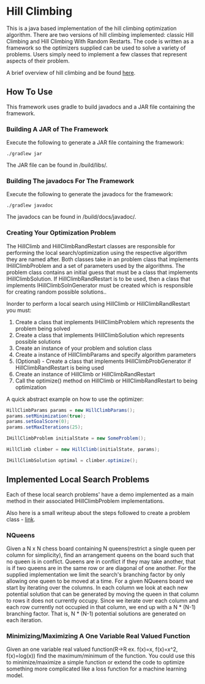 # Hill Climbing

This is a java based implementation of the hill climbing optimization algorithm. There are two versions of hill climbing
implemented: classic Hill Climbing and Hill Climbing With Random Restarts. The code is written as a framework so
the optimizers supplied can be used to solve a variety of problems.  Users simply need to implement a few classes that
represent aspects of their problem.

A brief overview of hill climbing and be found [here](https://github.com/JKnighten/hill-climbing/wiki/Hill-Climbing-Overview).


## How To Use

This framework uses gradle to build javadocs and a JAR file containing the framework.

### Building A JAR of The Framework

Execute the following to generate a JAR file containing the framework:

```
./gradlew jar
```

The JAR file can be found in /build/libs/.

### Building The javadocs For The Framework

Execute the following to generate the javadocs for the framework:

```
./gradlew javadoc
```

The javadocs can be found in /build/docs/javadoc/.

### Creating Your Optimization Problem 

The HillClimb and HillClimbRandRestart classes are responsible for performing the local search/optimization using the 
respective algorithm they are named after. Both classes take in an problem class that implements IHillClimbProblem and 
a set of parameters used by the algorithms. The problem class contains an initial guess that must be a class that 
implements IHillClimbSolution. If HillClimbRandRestart is to be used, then a class that implements 
IHillClimbSolnGenerator must be created which is responsible for creating random possible solutions..

Inorder to perform a local search using HillClimb or HillClimbRandRestart you must:
1. Create a class that implements IHillClimbProblem which represents the problem being solved
2. Create a class that implements IHillClimbSolution which represents possible solutions
3. Create an instance of your problem and solution class
2. Create a instance of HillClimbParams and specify algorithm parameters
3. (Optional) -  Create a class that implements IHillClimbProbGenerator if HillClimbRandRestart is being used
4. Create an instance of HillClimb or HillClimbRandRestart
5. Call the optimize() method on HillClimb or HillClimbRandRestart to being optimization 

A quick abstract example on how to use the optimizer:
```java
HillClimbParams params = new HillClimbParams();
params.setMinimization(true);
params.setGoalScore(0);
params.setMaxIterations(25);

IHillClimbProblem initialState = new SomeProblem();

HillClimb climber = new HillClimb(initialState, params);

IHillClimbSolution optimal = climber.optimize();

```


## Implemented Local Search Problems

Each of these local search problems' have a demo implemented as a main method in their associated IHillClimbProblem 
implementations.

Also here is a small writeup about the steps followed to create a problem class - [link](https://github.com/JKnighten/hill-climbing/wiki/Example:-Creating-An-Optimization-Problem-For-Hill-Climbing).


### NQueens

Given a N x N chess board containing N queens(restrict a single queen per column for simplicity), find an arrangement
queens on the board such that no queen is in conflict. Queens are in conflict if they may take another, that is if two 
queens are in the same row or are diagonal of one another. For the supplied implementation we limit the search's 
branching factor by only allowing one queen to be moved at a time. For a given NQueens board we start by iterating over
the columns. In each column we look at each new potential solution that can be generated by moving the queen in that
column to rows it does not currently occupy. Since we iterate over each column and each row currently not occupied in
that column, we end up with a N * (N-1) branching factor. That is, N * (N-1) potential solutions are generated on each
iteration.


### Minimizing/Maximizing A One Variable Real Valued Function
Given an one variable real valued function(R->R ex. f(x)=x, f(x)=x^2, f(x)=log(x)) find the maximum/minimum of the
function. You could use this to minimize/maximize a simple function or extend the code to optimize something more 
complicated like a loss function for a machine learning model.
